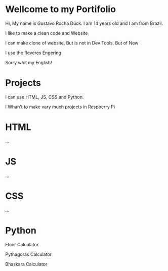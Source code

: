 # Wellcome to my Portifolio
Hi, My name is Gustavo Rocha Dück. I am 14 years old and I am from Brazil.

I like to make a clean code and Website

I can make clone of website, But is not in Dev Tools, But of New

I use the Reveres Engering

Sorry whit my English!

# Projects
I can use HTML, JS, CSS and Python.

I Whan't to make vary much projects in Respberry Pi

# HTML
...

# JS
...

# CSS
...

# Python
Floor Calculator

Pythagoras Calculator

Bhaskara Calculator 
